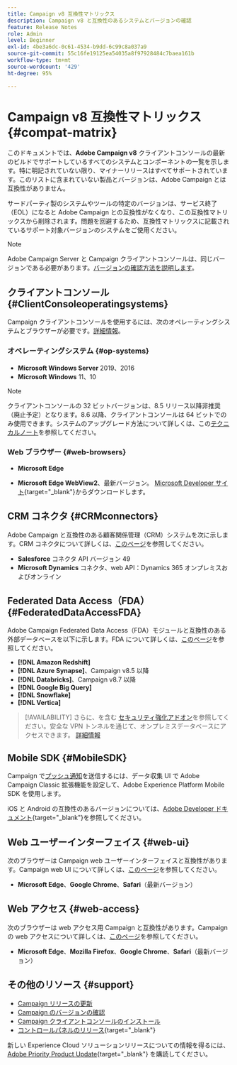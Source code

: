 ```yaml
---
title: Campaign v8 互換性マトリックス
description: Campaign v8 と互換性のあるシステムとバージョンの確認
feature: Release Notes
role: Admin
level: Beginner
exl-id: 4be3a6dc-0c61-4534-b9dd-6c99c8a037a9
source-git-commit: 55c16fe19125ea54035a8f97928484c7baea161b
workflow-type: tm+mt
source-wordcount: '429'
ht-degree: 95%

---
```


# Campaign v8 互換性マトリックス {#compat-matrix}

このドキュメントでは、**Adobe Campaign v8** クライアントコンソールの最新のビルドでサポートしているすべてのシステムとコンポーネントの一覧を示します。特に明記されていない限り、マイナーリリースはすべてサポートされています。このリストに含まれていない製品とバージョンは、Adobe Campaign とは互換性がありません。

サードパーティ製のシステムやツールの特定のバージョンは、サービス終了（EOL）になると Adobe Campaign との互換性がなくなり、この互換性マトリックスから削除されます。問題を回避するため、互換性マトリックスに記載されているサポート対象バージョンのシステムをご使用ください。

>[!NOTE]
>
>Adobe Campaign Server と Campaign クライアントコンソールは、同じバージョンである必要があります。[バージョンの確認方法を説明します](upgrades.md#version)。

## クライアントコンソール {#ClientConsoleoperatingsystems}

Campaign クライアントコンソールを使用するには、次のオペレーティングシステムとブラウザーが必要です。[詳細情報](connect.md)。

### オペレーティングシステム {#op-systems}

* **Microsoft Windows Server** 2019、2016
* **Microsoft Windows** 11、10

>[!NOTE]
>クライアントコンソールの 32 ビットバージョンは、8.5 リリース以降非推奨（廃止予定）となります。8.6 以降、クライアントコンソールは 64 ビットでのみ使用できます。システムのアップグレード方法について詳しくは、この[テクニカルノート](../../technotes/upgrades/console.md)を参照してください。

### Web ブラウザー {#web-browsers}

* **Microsoft Edge**

* **Microsoft Edge WebView2**、最新バージョン。 [Microsoft Developer サイト](http://www.adobe.com/go/acc-ms-webview2-runtime-download_jp){target="_blank"}からダウンロードします。

## CRM コネクタ {#CRMconnectors}

Adobe Campaign と互換性のある顧客関係管理（CRM）システムを次に示します。CRM コネクタについて詳しくは、[このページ](../connect/crm.md)を参照してください。

* **Salesforce** コネクタ API バージョン 49
* **Microsoft Dynamics** コネクタ、web API：Dynamics 365 オンプレミスおよびオンライン

## Federated Data Access（FDA）{#FederatedDataAccessFDA}

Adobe Campaign Federated Data Access（FDA）モジュールと互換性のある外部データベースを以下に示します。FDA について詳しくは、[このページ](../connect/fda.md)を参照してください。

* **[!DNL Amazon Redshift]**
* **[!DNL Azure Synapse]**、Campaign v8.5 以降
* **[!DNL Databricks]**、Campaign v8.7 以降
* **[!DNL Google Big Query]**
* **[!DNL Snowflake]**
* **[!DNL Vertica]**


>[!AVAILABILITY]
>さらに、を含む [セキュリティ強化アドオン](../config/enhanced-security.md)を参照してください。安全な VPN トンネルを通じて、オンプレミスデータベースにアクセスできます。 [詳細情報](../config/enhanced-security.md#vpn-callouts)

## Mobile SDK {#MobileSDK}

Campaign で[プッシュ通知](../send/push.md)を送信するには、データ収集 UI で Adobe Campaign Classic 拡張機能を設定して、Adobe Experience Platform Mobile SDK を使用します。

iOS と Android の互換性のあるバージョンについては、[Adobe Developer ドキュメント](https://developer.adobe.com/client-sdks/home/){target="_blank"}を参照してください。

## Web ユーザーインターフェイス {#web-ui}

次のブラウザーは Campaign web ユーザーインターフェイスと互換性があります。Campaign web UI について詳しくは、[このページ](campaign-ui.md#ac-web-ui)を参照してください。

* **Microsoft Edge**、**Google Chrome**、**Safari**（最新バージョン）

## Web アクセス {#web-access}

次のブラウザーは web アクセス用 Campaign と互換性があります。Campaign の web アクセスについて詳しくは、[このページ](connect.md#web-access)を参照してください。

* **Microsoft Edge**、**Mozilla Firefox**、**Google Chrome**、**Safari**（最新バージョン）

## その他のリソース {#support}

* [Campaign リリースの更新](upgrades.md)
* [Campaign のバージョンの確認](upgrades.md#version)
* [Campaign クライアントコンソールのインストール](connect.md)
* [コントロールパネルのリリース](https://experienceleague.adobe.com/docs/control-panel/using/release-notes.html?lang=ja){target="_blank"}

新しい Experience Cloud ソリューションリリースについての情報を得るには、[Adobe Priority Product Update](https://www.adobe.com/jp/subscription/priority-product-update.html){target="_blank"} を購読してください。